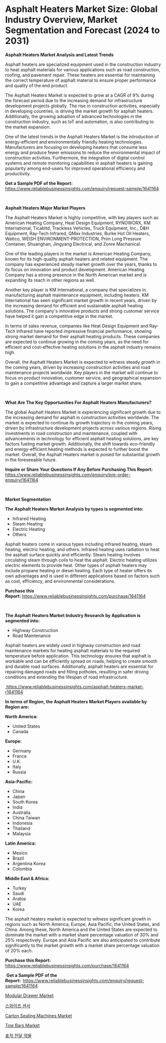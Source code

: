 <p><h1>Asphalt Heaters Market Size: Global Industry Overview, Market Segmentation and Forecast (2024 to 2031)</h1></p><p><strong>Asphalt Heaters Market Analysis and Latest Trends</strong></p>
<p><p>Asphalt heaters are specialized equipment used in the construction industry to heat asphalt materials for various applications such as road construction, roofing, and pavement repair. These heaters are essential for maintaining the correct temperature of asphalt material to ensure proper performance and quality of the end product.</p><p>The Asphalt Heaters Market is expected to grow at a CAGR of 9% during the forecast period due to the increasing demand for infrastructure development projects globally. The rise in construction activities, especially in developing countries, is driving the market growth for asphalt heaters. Additionally, the growing adoption of advanced technologies in the construction industry, such as IoT and automation, is also contributing to the market expansion.</p><p>One of the latest trends in the Asphalt Heaters Market is the introduction of energy-efficient and environmentally friendly heating technologies. Manufacturers are focusing on developing heaters that consume less energy and produce fewer emissions to reduce the environmental impact of construction activities. Furthermore, the integration of digital control systems and remote monitoring capabilities in asphalt heaters is gaining popularity among end-users for improved operational efficiency and productivity.</p></p>
<p><strong>Get a Sample PDF of the Report:&nbsp;</strong> <a href="https://www.reliablebusinessinsights.com/enquiry/request-sample/1641164">https://www.reliablebusinessinsights.com/enquiry/request-sample/1641164</a></p>
<p>&nbsp;</p>
<p><strong>Asphalt Heaters Major Market Players</strong></p>
<p><p>The Asphalt Heaters Market is highly competitive, with key players such as American Heating Company, Heat Design Equipment, RYNOWORX, KM International, Ticabltd, Trackless Vehicles, Truck Equipment, Inc., D&H Equipment, Ray-Tech Infrared, QMax Industries, Burke Hot Oil Heaters, Wattco, WEISH ENVIRONMENT-PROTECTION, Prim Long Pressure Container, Shuanghan, Jingyang Electrical, and Zonre Machanical. </p><p>One of the leading players in the market is American Heating Company, known for its high-quality asphalt heaters and related equipment. The company has experienced steady market growth over the years, thanks to its focus on innovation and product development. American Heating Company has a strong presence in the North American market and is expanding its reach in other regions as well.</p><p>Another key player is KM International, a company that specializes in manufacturing asphalt maintenance equipment, including heaters. KM International has seen significant market growth in recent years, driven by the increasing demand for efficient and sustainable asphalt heating solutions. The company's innovative products and strong customer service have helped it gain a competitive edge in the market.</p><p>In terms of sales revenue, companies like Heat Design Equipment and Ray-Tech Infrared have reported impressive financial performance, showing strong market demand for their asphalt heating products. These companies are expected to continue growing in the coming years, as the need for efficient and cost-effective heating solutions in the asphalt industry remains high.</p><p>Overall, the Asphalt Heaters Market is expected to witness steady growth in the coming years, driven by increasing construction activities and road maintenance projects worldwide. Key players in the market will continue to focus on product innovation, customer service, and geographical expansion to gain a competitive advantage and capture a larger market share.</p></p>
<p>&nbsp;</p>
<p><strong>What Are The Key Opportunities For Asphalt Heaters Manufacturers?</strong></p>
<p><p>The global Asphalt Heaters Market is experiencing significant growth due to the increasing demand for asphalt in construction activities worldwide. The market is expected to continue its growth trajectory in the coming years, driven by infrastructure development projects across various regions. Rising investments in road construction and maintenance, coupled with advancements in technology for efficient asphalt heating solutions, are key factors fueling market growth. Additionally, the shift towards eco-friendly and energy-efficient heating methods is expected to further boost the market. Overall, the Asphalt Heaters market is poised for substantial growth in the foreseeable future.</p></p>
<p><strong>Inquire or Share Your Questions If Any Before Purchasing This Report:</strong> <a href="https://www.reliablebusinessinsights.com/enquiry/pre-order-enquiry/1641164">https://www.reliablebusinessinsights.com/enquiry/pre-order-enquiry/1641164</a></p>
<p>&nbsp;</p>
<p><strong>Market Segmentation</strong></p>
<p><strong>The Asphalt Heaters Market Analysis by types is segmented into:</strong></p>
<p><ul><li>Infrared Heating</li><li>Steam Heating</li><li>Electric Heating</li><li>Others</li></ul></p>
<p><p>Asphalt heaters come in various types including infrared heating, steam heating, electric heating, and others. Infrared heating uses radiation to heat the asphalt surface quickly and efficiently. Steam heating involves circulating steam through coils to heat the asphalt. Electric heating utilizes electric elements to provide heat. Other types of asphalt heaters may include propane heating or diesel heating. Each type of heater offers its own advantages and is used in different applications based on factors such as cost, efficiency, and environmental considerations.</p></p>
<p><strong>Purchase this Report:&nbsp;</strong><a href="https://www.reliablebusinessinsights.com/purchase/1641164">https://www.reliablebusinessinsights.com/purchase/1641164</a></p>
<p>&nbsp;</p>
<p><strong>The Asphalt Heaters Market Industry Research by Application is segmented into:</strong></p>
<p><ul><li>Highway Construction</li><li>Road Maintenance</li></ul></p>
<p><p>Asphalt heaters are widely used in highway construction and road maintenance markets for heating asphalt materials to the required temperature before application. This technology ensures that asphalt is workable and can be efficiently spread on roads, helping to create smooth and durable road surfaces. Additionally, asphalt heaters are essential for repairing damaged roads and filling potholes, resulting in safer driving conditions and extending the lifespan of road infrastructure.</p></p>
<p><a href="https://www.reliablebusinessinsights.com/asphalt-heaters-market-r1641164">&nbsp;https://www.reliablebusinessinsights.com/asphalt-heaters-market-r1641164</a></p>
<p><strong>In terms of Region, the Asphalt Heaters Market Players available by Region are:</strong></p>
<p>
    <p> <strong> North America: </strong>
        <ul>
            <li>United States</li>
            <li>Canada</li>
        </ul>
        </p> 
    <p> <strong> Europe: </strong>
        <ul>
            <li>Germany</li>
            <li>France</li>
            <li>U.K.</li>
            <li>Italy</li>
            <li>Russia</li>
        </ul>
        </p> 
    <p> <strong> Asia-Pacific: </strong>
        <ul>
            <li>China</li>
            <li>Japan</li>
            <li>South Korea</li>
            <li>India</li>
            <li>Australia</li>
            <li>China Taiwan</li>
            <li>Indonesia</li>
            <li>Thailand</li>
            <li>Malaysia</li>
        </ul>
        </p> 
    <p> <strong> Latin America: </strong>
        <ul>
            <li>Mexico</li>
            <li>Brazil</li>
            <li>Argentina Korea</li>
            <li>Colombia</li>
        </ul>
        </p> 
    <p> <strong> Middle East & Africa: </strong>
        <ul>
            <li>Turkey</li>
            <li>Saudi</li>
            <li>Arabia</li>
            <li>UAE</li>
            <li>Korea</li>
        </ul>
    </p>
    </p>
<p><p>The asphalt heaters market is expected to witness significant growth in regions such as North America, Europe, Asia Pacific, the United States, and China. Among these, North America and the United States are expected to dominate the market with a market share percentage valuation of 30% and 25% respectively. Europe and Asia Pacific are also anticipated to contribute significantly to the market growth with a market share percentage valuation of 20% each.</p></p>
<p><strong>Purchase this Report: </strong><a href="https://www.reliablebusinessinsights.com/purchase/1641164">https://www.reliablebusinessinsights.com/purchase/1641164</a></p>
<p>&nbsp;<strong>Get a Sample PDF of the Report:&nbsp;&nbsp;</strong><a href="https://www.reliablebusinessinsights.com/enquiry/request-sample/1641164">https://www.reliablebusinessinsights.com/enquiry/request-sample/1641164</a></p>
<p><strong></strong></p>
<p><p><a href="https://github.com/JuliaFadel1922/Market-Research-Report-List-1/blob/main/modular-drawer-market.md">Modular Drawer Market</a></p><p><a href="https://github.com/PercyHagernes9778/Market-Research-Report-List-2/blob/main/5518697172222.md">스와이프 센서</a></p><p><a href="https://github.com/faniayasa/Market-Research-Report-List-1/blob/main/carton-sealing-machines-market.md">Carton Sealing Machines Market</a></p><p><a href="https://issuu.com/reportprime-2/docs/tow-bars-market-size-2030.pptx">Tow Bars Market</a></p><p><a href="https://github.com/rsg307664904/Market-Research-Report-List-2/blob/main/2237890172221.md">표적 전달 약물</a></p></p>